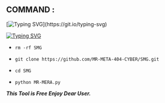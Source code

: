 ## COMMAND :

[![Typing SVG](https://readme-typing-svg.demolab.com?font=Fira+Code&pause=1000&color=00F709&width=435&lines=SUPPRT+MR+PLZ+MR.........)](https://git.io/typing-svg)

[![Typing SVG](https://readme-typing-svg.demolab.com?font=Fira+Code&pause=1000&width=435&lines=BD+SMS+booming;How+vexingly+quick+daft+zebras+jump)](https://git.io/typing-svg)

* `rm -rf SMG`

* `git clone https://github.com/MR-META-404-CYBER/SMG.git`

* `cd SMG`

* `python MR-MERA.py`


___This Tool is Free Enjoy Dear User.___</br>
